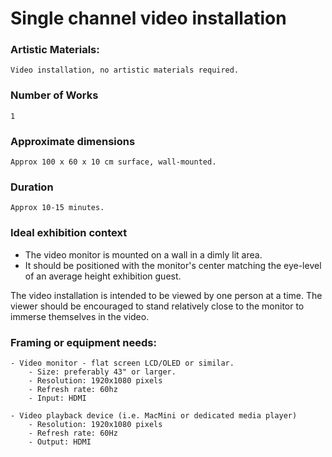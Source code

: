 # Single channel video installation
### Artistic Materials:
    Video installation, no artistic materials required. 

### Number of Works
    1
  
### Approximate dimensions
    Approx 100 x 60 x 10 cm surface, wall-mounted.

### Duration
    Approx 10-15 minutes.


### Ideal exhibition context
- The video monitor is mounted on a wall in a dimly lit area. 
- It should be positioned with the monitor's center matching the eye-level of an average height exhibition guest. 
  
The video installation is intended to be viewed by one person at a time. The viewer should be encouraged to stand relatively close to the monitor to immerse themselves in the video. 



### Framing or equipment needs: 
    - Video monitor - flat screen LCD/OLED or similar.
        - Size: preferably 43" or larger.
        - Resolution: 1920x1080 pixels
        - Refresh rate: 60hz
        - Input: HDMI

    - Video playback device (i.e. MacMini or dedicated media player)
        - Resolution: 1920x1080 pixels
        - Refresh rate: 60Hz
        - Output: HDMI
